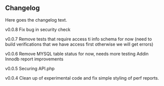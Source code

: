 ## Changelog

Here goes the changelog text.


v0.0.8
Fix bug in security check

v0.0.7
Remove tests that require access ti info schema for now (need to build verifications that we have access first otherwise we will get errors)

v0.0.6
Remove MYSQL table status for now, needs more testing
Addin Innodb report improvements

v0.0.5
Securing API.php

v0.0.4
Clean up of experimental code and fix simple styling of perf reports.

